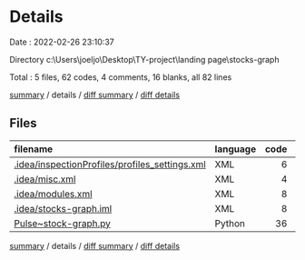 # Details

Date : 2022-02-26 23:10:37

Directory c:\Users\joeljo\Desktop\TY-project\landing page\stocks-graph

Total : 5 files,  62 codes, 4 comments, 16 blanks, all 82 lines

[summary](results.md) / details / [diff summary](diff.md) / [diff details](diff-details.md)

## Files
| filename | language | code | comment | blank | total |
| :--- | :--- | ---: | ---: | ---: | ---: |
| [.idea/inspectionProfiles/profiles_settings.xml](/.idea/inspectionProfiles/profiles_settings.xml) | XML | 6 | 0 | 0 | 6 |
| [.idea/misc.xml](/.idea/misc.xml) | XML | 4 | 0 | 0 | 4 |
| [.idea/modules.xml](/.idea/modules.xml) | XML | 8 | 0 | 0 | 8 |
| [.idea/stocks-graph.iml](/.idea/stocks-graph.iml) | XML | 8 | 0 | 0 | 8 |
| [Pulse~stock-graph.py](/Pulse~stock-graph.py) | Python | 36 | 4 | 16 | 56 |

[summary](results.md) / details / [diff summary](diff.md) / [diff details](diff-details.md)
